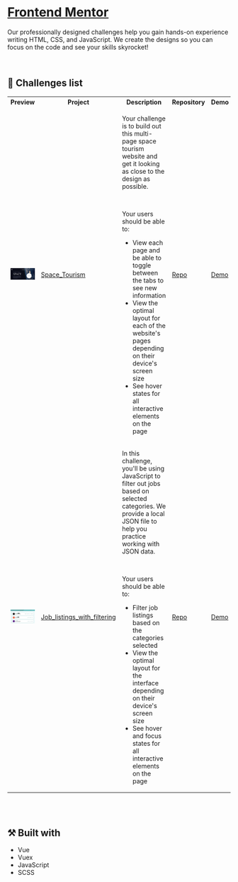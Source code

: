 # [Frontend Mentor](https://www.frontendmentor.io/)
Our professionally designed challenges help you gain hands-on experience writing HTML, CSS, and JavaScript. We create the designs so you can focus on the code and see your skills skyrocket!

<br>

## :pencil: Challenges list
<table>
    <tr>
        <th>Preview</th>
        <th>Project</th>
        <th>Description</th>
        <th>Repository</th>
        <th>Demo</th>
    </tr>
    <tr>
        <td>
            <img src="https://github.com/carla-ng/web-development-practice/blob/main/space-tourism-website/src/assets/readme_image_1.jpg?raw=true" alt="Space Tourism preview">
        </td>
        <td>
            <a href="https://www.frontendmentor.io/challenges/space-tourism-multipage-website-gRWj1URZ3" target="_blank">Space_Tourism</a>
        </td>
        <td>
            <p>Your challenge is to build out this multi-page space tourism website and get it looking as close to the design as possible.</p>
            <br>
            <p>Your users should be able to:</p>
            <ul>
                <li>View each page and be able to toggle between the tabs to see new information</li>
                <li>View the optimal layout for each of the website's pages depending on their device's screen size</li>
                <li>See hover states for all interactive elements on the page</li>
            </ul>
        </td>
        <td>
            <a href="https://github.com/carla-ng/web-development-practice/tree/main/space-tourism-website" target="_blank">Repo</a>
        </td>
        <td>
            <a href="https://carla-ng-space-tourism.netlify.app/" target="_blank">Demo</a>
        </td>
    </tr>
    <tr>
        <td>
           <img src="https://raw.githubusercontent.com/carla-ng/coding-challenges/main/frontendmentor/main-project/public/job-listings/joblistings-preview.jpg" alt="Job Listings preview">
        </td>
        <td>
            <a href="https://www.frontendmentor.io/challenges/job-listings-with-filtering-ivstIPCt" target="_blank">Job_listings_with_filtering</a>
        </td>
        <td>
            <p>In this challenge, you'll be using JavaScript to filter out jobs based on selected categories. We provide a local JSON file to help you practice working with JSON data.</p>
            <br>
            <p>Your users should be able to:</p>
            <ul>
                <li>Filter job listings based on the categories selected</li>
                <li>View the optimal layout for the interface depending on their device's screen size</li>
                <li>See hover and focus states for all interactive elements on the page</li>
            </ul>
        </td>
        <td>
            <a href="https://github.com/carla-ng/coding-challenges/tree/main/frontendmentor/main-project/" target="_blank">Repo</a>
        </td>
        <td>
            <a href="https://carla-ng-frontend-mentor.netlify.app/job-listings/" target="_blank">Demo</a>
        </td>
    </tr>
</table>

<br><br>

## :hammer_and_pick: Built with
* Vue
* Vuex
* JavaScript
* SCSS

<br>

